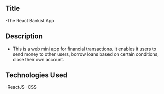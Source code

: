 ## Title

-The React Bankist App

## Description

- This is a web mini app for financial transactions. It enables it users to send money to other users, borrow loans based on certain conditions, close their own account.

## Technologies Used

-ReactJS
-CSS
